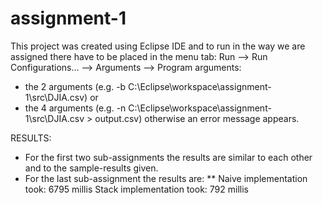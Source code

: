 assignment-1
============
This project was created using Eclipse IDE and to run in the way we are assigned there have to be placed in the menu tab: 
Run --> Run Configurations... --> Arguments --> Program arguments:
* the 2 arguments <Type> <CSV File> (e.g. -b C:\Eclipse\workspace\assignment-1\src\DJIA.csv) or
* the 4 arguments <Type> <CSV File> (e.g. -n C:\Eclipse\workspace\assignment-1\src\DJIA.csv > output.csv)
otherwise an error message appears.

RESULTS:
* For the first two sub-assignments the results are similar to each other and to the sample-results given.
* For the last sub-assignment the results are:
** Naive implementation took: 6795 millis
  Stack implementation took: 792 millis

